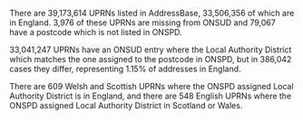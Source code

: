 There are 39,173,614 UPRNs listed in AddressBase,
33,506,356 of which are in England.
3,976 of these UPRNs are missing from ONSUD and
79,067 have a postcode which is not listed in ONSPD.

33,041,247 UPRNs have an ONSUD entry where the Local Authority District
which matches the one assigned to the postcode in ONSPD, but in
386,042 cases they differ, representing 1.15% of addresses in England.

There are 
609 Welsh and Scottish UPRNs where the ONSPD assigned Local Authority District is in England,
and there are
548 English UPRNs where the ONSPD assigned Local Authority District in Scotland or Wales.

